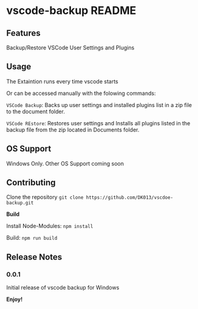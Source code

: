 # vscode-backup README

## Features

Backup/Restore VSCode User Settings and Plugins

## Usage

The Extaintion runs every time vscode starts

Or can be accessed manually with the folowing commands:

`VSCode Backup`: Backs up user settings and installed plugins list in a zip file to the document folder.

`VSCode REstore`: Restores user settings and Installs all plugins listed in the backup file from the zip located in Documents folder.

## OS Support

Windows Only.
Other OS Support coming soon

## Contributing

Clone the repository `git clone https://github.com/DK013/vscdoe-backup.git`

**Build**

Install Node-Modules: `npm install`

Build: `npm run build`


## Release Notes

### 0.0.1

Initial release of vscode backup for Windows

**Enjoy!**
